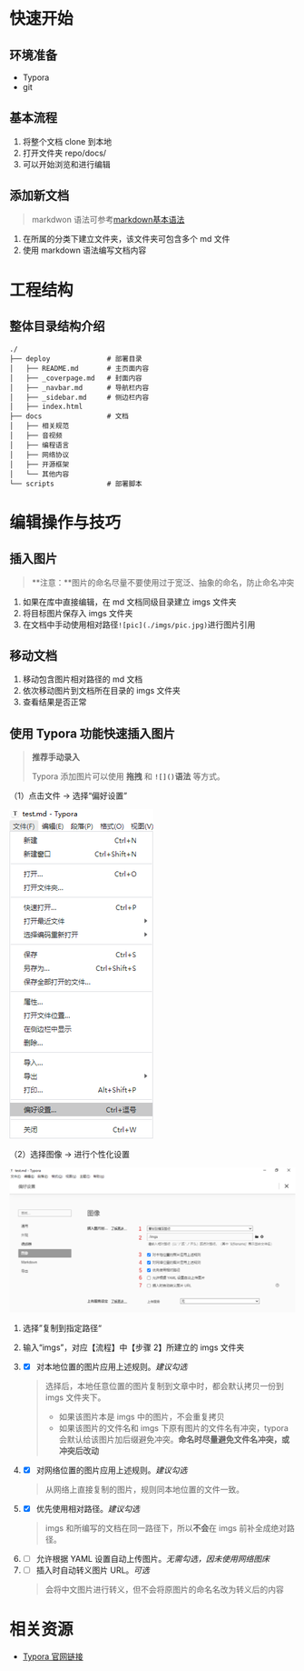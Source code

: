 # 快速开始

## 环境准备

* Typora
* git

## 基本流程

1. 将整个文档 clone 到本地
2. 打开文件夹 repo/docs/
3. 可以开始浏览和进行编辑

## 添加新文档

> markdwon 语法可参考[markdown基本语法](http://markdown.p2hp.com/basic-syntax/)

1. 在所属的分类下建立文件夹，该文件夹可包含多个 md 文件
2. 使用 markdown 语法编写文档内容



# 工程结构

## 整体目录结构介绍

```
./
├── deploy              # 部署目录
│   ├── README.md       # 主页面内容
│   ├── _coverpage.md   # 封面内容
│   ├── _navbar.md      # 导航栏内容
│   ├── _sidebar.md     # 侧边栏内容
│   ├── index.html
├── docs                # 文档
│   ├── 相关规范
│   ├── 音视频
│   ├── 编程语言
│   ├── 网络协议
│   ├── 开源框架
│   └── 其他内容
└── scripts             # 部署脚本
```



# 编辑操作与技巧

## 插入图片

> **注意：**图片的命名尽量不要使用过于宽泛、抽象的命名，防止命名冲突

1. 如果在库中直接编辑，在 md 文档同级目录建立 imgs 文件夹
2. 将目标图片保存入 imgs 文件夹
3. 在文档中手动使用相对路径`![pic](./imgs/pic.jpg)`进行图片引用

## 移动文档
1. 移动包含图片相对路径的 md 文档
2. 依次移动图片到文档所在目录的 imgs 文件夹
3. 查看结果是否正常

## 使用 Typora 功能快速插入图片

> **推荐手动录入**
>
> Typora 添加图片可以使用 **拖拽** 和 **`![]()`语法** 等方式。

（1）点击文件 -> 选择“偏好设置”

![偏好设置](imgs/偏好设置.png)

（2）选择图像 -> 进行个性化设置

![图片配置](imgs/图片配置.png)

1. 选择”复制到指定路径“

2. 输入“imgs”，对应【流程】中【步骤 2】所建立的 imgs 文件夹

3. - [x] 对本地位置的图片应用上述规则。*建议勾选*

   > 选择后，本地任意位置的图片复制到文章中时，都会默认拷贝一份到 imgs 文件夹下。
   >
   > * 如果该图片本是 imgs 中的图片，不会重复拷贝
   > * 如果该图片的文件名和 imgs 下原有图片的文件名有冲突，typora 会默认给该图片加后缀避免冲突。**命名时尽量避免文件名冲突，或冲突后改动**

4. - [x] 对网络位置的图片应用上述规则。*建议勾选*

   > 从网络上直接复制的图片，规则同本地位置的文件一致。

5. - [x] 优先使用相对路径。*建议勾选*

   > imgs 和所编写的文档在同一路径下，所以**不会**在 imgs 前补全成绝对路径。

6. - [ ] 允许根据 YAML 设置自动上传图片。*无需勾选，因未使用网络图床*

7. - [ ] 插入时自动转义图片 URL。*可选*

   > 会将中文图片进行转义，但不会将原图片的命名名改为转义后的内容



# 相关资源

* [Typora 官网链接](https://www.typora.io/)
